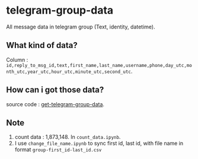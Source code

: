 # telegram-group-data

All message data in telegram group (Text, identity, datetime).

## What kind of data?
Column : `id,reply_to_msg_id,text,first_name,last_name,username,phone,day_utc,month_utc,year_utc,hour_utc,minute_utc,second_utc`.

## How can i got those data?
source code : [get-telegram-group-data](https://github.com/Hidayathamir/get-telegram-group-data).

## Note
1. count data : 1,873,148. In `count_data.ipynb`.
2. I use `change_file_name.ipynb` to sync first id, last id, with file name in format `group-first_id-last_id.csv`
